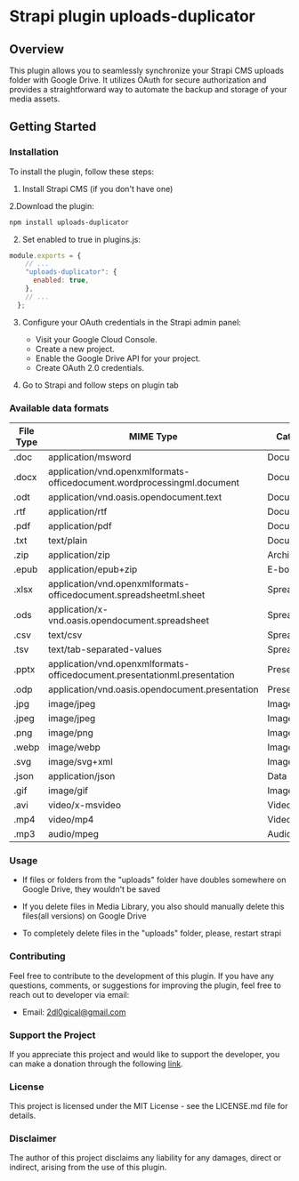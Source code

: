 # Strapi plugin uploads-duplicator

## Overview
This plugin allows you to seamlessly synchronize your Strapi CMS uploads folder with Google Drive. 
It utilizes OAuth for secure authorization and provides a straightforward way to automate the backup and storage of your media assets.

## Getting Started

### Installation
To install the plugin, follow these steps:

1. Install Strapi CMS (if you don't have one)

2.Download the plugin:

```bash
npm install uploads-duplicator
```

2. Set enabled to true in plugins.js:

```javascript
module.exports = {
    // ...
    "uploads-duplicator": {
      enabled: true,
    },
    // ...
  };
```
3. Configure your OAuth credentials in the Strapi admin panel:
    * Visit your Google Cloud Console.
    * Create a new project.
    * Enable the Google Drive API for your project.
    * Create OAuth 2.0 credentials.

4. Go to Strapi and follow steps on plugin tab

### Available data formats

| File Type       | MIME Type                                                | Category    |
| --------------- | -------------------------------------------------------- | ----------- |
| .doc            | application/msword                                      | Documents   |
| .docx           | application/vnd.openxmlformats-officedocument.wordprocessingml.document | Documents   |
| .odt            | application/vnd.oasis.opendocument.text                   | Documents   |
| .rtf            | application/rtf                                         | Documents   |
| .pdf            | application/pdf                                         | Documents   |
| .txt            | text/plain                                              | Documents   |
| .zip            | application/zip                                         | Archives    |
| .epub           | application/epub+zip                                   | E-books     |
| .xlsx           | application/vnd.openxmlformats-officedocument.spreadsheetml.sheet | Spreadsheets |
| .ods            | application/x-vnd.oasis.opendocument.spreadsheet        | Spreadsheets |
| .csv            | text/csv                                                | Spreadsheets |
| .tsv            | text/tab-separated-values                              | Spreadsheets |
| .pptx           | application/vnd.openxmlformats-officedocument.presentationml.presentation | Presentations |
| .odp            | application/vnd.oasis.opendocument.presentation        | Presentations |
| .jpg            | image/jpeg                                              | Images      |
| .jpeg           | image/jpeg                                              | Images      |
| .png            | image/png                                               | Images      |
| .webp           | image/webp                                              | Images      |
| .svg            | image/svg+xml                                           | Images      |
| .json           | application/json                                        | Data        |
| .gif            | image/gif                                               | Images      |
| .avi            | video/x-msvideo                                         | Videos      |
| .mp4            | video/mp4                                               | Videos      |
| .mp3            | audio/mpeg                                              | Audios      |

### Usage

* If files or folders from the "uploads" folder have doubles somewhere on Google Drive, they wouldn't be saved

* If you delete files in Media Library, you also should manually delete this files(all versions) on Google Drive

* To completely delete files in the "uploads" folder, please, restart strapi

### Contributing
Feel free to contribute to the development of this plugin.
If you have any questions, comments, or suggestions for improving the plugin, feel free to reach out to developer via email:

- Email: [2dl0gical@gmail.com](mailto:2dl0gical@gmail.com) 

### Support the Project
If you appreciate this project and would like to support the developer, you can make a donation through the following [link](https://www.paypal.com/donate/?hosted_button_id=STC2SUX6JZHMA).

### License
This project is licensed under the MIT License - see the LICENSE.md file for details.

### Disclaimer
The author of this project disclaims any liability for any damages, direct or indirect, arising from the use of this plugin.



